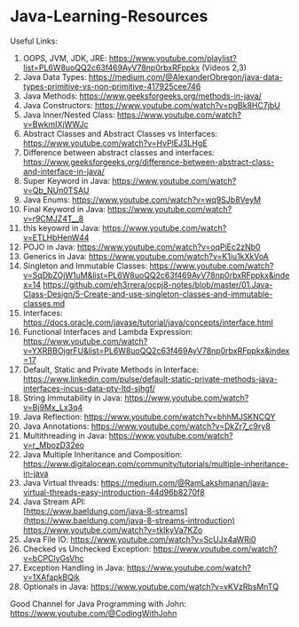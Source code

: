 # Java-Learning-Resources

Useful Links:

1. OOPS, JVM, JDK, JRE: https://www.youtube.com/playlist?list=PL6W8uoQQ2c63f469AyV78np0rbxRFppkx (Videos 2,3)
2. Java Data Types: https://medium.com/@AlexanderObregon/java-data-types-primitive-vs-non-primitive-417925cee746
3. Java Methods: https://www.geeksforgeeks.org/methods-in-java/
4. Java Constructors: https://www.youtube.com/watch?v=pgBk8HC7jbU
5. Java Inner/Nested Class: https://www.youtube.com/watch?v=BwkmIXjWWJc
6. Abstract Classes and Abstract Classes vs Interfaces: https://www.youtube.com/watch?v=HvPlEJ3LHgE
7. Difference between abstract classes and interfaces: https://www.geeksforgeeks.org/difference-between-abstract-class-and-interface-in-java/
8. Super Keyword in Java: https://www.youtube.com/watch?v=Qb_NUn0TSAU
9. Java Enums: https://www.youtube.com/watch?v=wq9SJb8VeyM
10. Final Keyword in Java: https://www.youtube.com/watch?v=r9CMJZ4T__8
11. this keyowrd in Java: https://www.youtube.com/watch?v=ETLHbHenW44
12. POJO in Java: https://www.youtube.com/watch?v=oqPiEc2zNb0
13. Generics in Java: https://www.youtube.com/watch?v=K1iu1kXkVoA
14. Singleton and Immutable Classes: 
    https://www.youtube.com/watch?v=SqDbZOjW1uM&list=PL6W8uoQQ2c63f469AyV78np0rbxRFppkx&index=14
    https://github.com/eh3rrera/ocpj8-notes/blob/master/01.Java-Class-Design/5-Create-and-use-singleton-classes-and-immutable-classes.md
15. Interfaces: https://docs.oracle.com/javase/tutorial/java/concepts/interface.html
16. Functional Interfaces and Lambda Expression: https://www.youtube.com/watch?v=YXRBBOjgrFU&list=PL6W8uoQQ2c63f469AyV78np0rbxRFppkx&index=17
17. Default, Static and Private Methods in Interface: https://www.linkedin.com/pulse/default-static-private-methods-java-interfaces-incus-data-pty-ltd-sjhgf/
18. String Immutability in Java: https://www.youtube.com/watch?v=Bj9Mx_Lx3q4
19. Java Reflection: https://www.youtube.com/watch?v=bhhMJSKNCQY
20. Java Annotations: https://www.youtube.com/watch?v=DkZr7_c9ry8
21. Multithreading in Java: https://www.youtube.com/watch?v=r_MbozD32eo
22. Java Multiple Inheritance and Composition: https://www.digitalocean.com/community/tutorials/multiple-inheritance-in-java
23. Java Virtual threads: https://medium.com/@RamLakshmanan/java-virtual-threads-easy-introduction-44d96b8270f8
24. Java Stream API: <br> [https://www.baeldung.com/java-8-streams](https://www.baeldung.com/java-8-streams-introduction) <br> https://www.youtube.com/watch?v=tklkyVa7KZo
25. Java File IO: https://www.youtube.com/watch?v=ScUJx4aWRi0
26. Checked vs Unchecked Exception: https://www.youtube.com/watch?v=bCPClyGsVhc
27. Exception Handling in Java: https://www.youtube.com/watch?v=1XAfapkBQjk
28. Optionals in Java: https://www.youtube.com/watch?v=vKVzRbsMnTQ

Good Channel for Java
Programming with John: https://www.youtube.com/@CodingWithJohn

